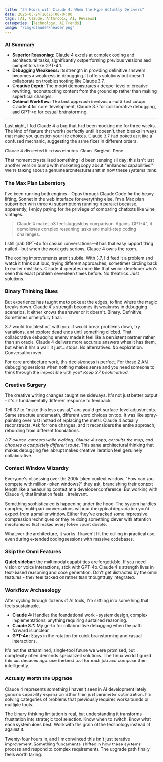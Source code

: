 ```yaml
---
title: "24 Hours with Claude 4: When the Hype Actually Delivers"
date: 2025-05-24T10:25:00-04:00
tags: [AI, Claude, Anthropic, AI, Reviews]
categories: [Technology, AI Trends]
image: "/img/claude4/header.png"
---
```


### AI Summary
* **Superior Reasoning:** Claude 4 excels at complex coding and architectural tasks, significantly outperforming previous versions and competitors like GPT-4.1.
* **Debugging Weakness:** Its strength in providing definitive answers becomes a weakness in debugging. It offers solutions but doesn't collaborate on troubleshooting like Claude 3.7.
* **Creative Depth:** The model demonstrates a deeper level of creative rewriting, reconstructing content from the ground up rather than making superficial changes.
* **Optimal Workflow:** The best approach involves a multi-tool setup: Claude 4 for core development, Claude 3.7 for collaborative debugging, and GPT-4o for casual brainstorming.

---

Last night, I fed Claude 4 a bug that had been mocking me for three weeks. The kind of feature that works perfectly until it doesn't, then breaks in ways that make you question your life choices. Claude 3.7 had poked at it like a confused mechanic, suggesting the same fixes in different orders.

Claude 4 dissected it in two minutes. Clean. Surgical. Done.

That moment crystallized something I'd been sensing all day: this isn't just another version bump with marketing copy about "enhanced capabilities." We're talking about a genuine architectural shift in how these systems think.

### The Max Plan Laboratory

I've been running both engines—Opus through Claude Code for the heavy lifting, Sonnet in the web interface for everything else. I'm a Max plan subscriber with three AI subscriptions running in parallel because, apparently, I enjoy paying for the privilege of comparing chatbots like wine vintages.

> Claude 4 makes o3 feel sluggish by comparison. Against GPT-4.1, it demolishes complex reasoning tasks and multi-step coding challenges.

I still grab GPT-4o for casual conversations—it has that easy rapport thing nailed - but when the work gets serious, Claude 4 owns the room.

The coding improvements aren't subtle. With 3.7, I'd feed it a problem and watch it think out loud, trying different approaches, sometimes circling back to earlier mistakes. Claude 4 operates more like that senior developer who's seen this exact problem seventeen times before. No theatrics. Just solutions.

### Binary Thinking Blues

But experience has taught me to poke at the edges, to find where the magic breaks down. Claude 4's strength becomes its weakness in debugging scenarios. It either knows the answer or it doesn't. Binary. Definitive. Sometimes unhelpfully final.

3.7 would troubleshoot with you. It would break problems down, try variations, and explore dead ends until something clicked. That collaborative debugging energy made it feel like a persistent partner rather than an oracle. Claude 4 delivers more accurate answers when it has them, but when it hits a wall, it just... stops. No alternatives. No exploration. Conversation over.

For core architecture work, this decisiveness is perfect. For those 2 AM debugging sessions when nothing makes sense and you need someone to think through the impossible with you? *Keep 3.7 bookmarked.*

### Creative Surgery

The creative writing changes caught me sideways. It's not just better output - it's a fundamentally different response to feedback.

Tell 3.7 to "make this less casual," and you'd get surface-level adjustments. Same structure underneath, different word choices on top. It was like spray-painting over rust instead of replacing the metal. Claude 4 actually reconstructs. Ask for tone changes, and it reconsiders the entire approach, rebuilding from different foundations.

*3.7 course-corrects while walking. Claude 4 stops, consults the map, and chooses a completely different route.* This same architectural thinking that makes debugging feel abrupt makes creative iteration feel genuinely collaborative.

### Context Window Wizardry

Everyone's obsessing over the 200k token context window. "How can you compete with million-token windows?" they ask, brandishing their context length like a measuring contest at a developer conference. But working with Claude 4, that limitation feels... irrelevant.

Something sophisticated is happening under the hood. The system handles complex, multi-part conversations without the typical degradation you'd expect from a smaller window. Either they've cracked some impressive compression techniques or they're doing something clever with attention mechanisms that makes every token count double.

Whatever the architecture, it works. I haven't hit the ceiling in practical use, even during extended coding sessions with massive codebases.

### Skip the Omni Features

**Quick sidebar:** the multimodal capabilities are forgettable. If you need vision or voice interactions, stick with GPT-4o. Claude 4's strength lives in text-based reasoning and code generation. Don't get distracted by the omni features - they feel tacked on rather than thoughtfully integrated.

### Workflow Archaeology

After cycling through dozens of AI tools, I'm settling into something that feels sustainable.

-   **Claude 4:** Handles the foundational work - system design, complex implementations, anything requiring sustained reasoning.
-   **Claude 3.7:** My go-to for collaborative debugging when the path forward is unclear.
-   **GPT-4o:** Stays in the rotation for quick brainstorming and casual interactions.

It's not the streamlined, single-tool future we were promised, but complexity often demands specialized solutions. The Linux world figured this out decades ago: use the best tool for each job and compose them intelligently.

### Actually Worth the Upgrade

Claude 4 represents something I haven't seen in AI development lately: genuine capability expansion rather than just parameter optimization. It's solving categories of problems that previously required workarounds or multiple tools.

The binary thinking limitation is real, but understanding it transforms frustration into strategic tool selection. Know when to switch. Know what each system does best. Work with the grain of the technology instead of against it.

Twenty-four hours in, and I'm convinced this isn't just iterative improvement. Something fundamental shifted in how these systems process and respond to complex requirements. The upgrade path finally feels worth taking.